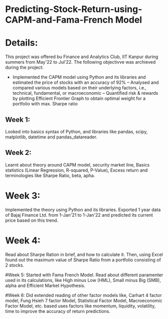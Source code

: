 # Predicting-Stock-Return-using-CAPM-and-Fama-French Model

# Details:

This project was offered bu Finance and Analytics Club, IIT Kanpur during summers from May'22 to Jul'22. The following objectivve was archieved during the project:
- Implemented the CAPM model using Python and its libraries and estimated the price of stocks with an accuracy of 92%
– Analysed and compared various models based on their underlying factors, i.e., technical, fundamental, or macroeconomic
– Quantified risk & rewards by plotting Efficient Frontier Graph to obtain optimal weight for a portfolio with max. Sharpe ratio

## Week 1:    
Looked into basics syntax of Python, and libraries like pandas, scipy, matplotlib, datetime and pandas_datareader.

## Week 2:
Learnt about theory around CAPM model, security market line, Basics statistics (Linear Regression, R-squared, P-Value), Excess return and terminologies like Sharpe Ratio, beta, apha.

# Week 3:
Implemented the theory using Python and its libraries. Exported 1 year data of Bajaj Finance Ltd. from 1-Jan'21 to 1-Jan'22 and predicted its current price based on this trend.

# Week 4:
Read about Sharpe Ration in brief, and how to calculate it. Then, using Excel found out the maximum value of Sharpe Ratio from a portfolio consisting of 2 stocks.

#Week 5:
Started with Fama French Model. Read about different paramenter used in its calculations, like High minus Low (HML), Small minus Big (SMB), alpha and Efficient Market Hypothesis.

#Week 6:
Did extended reading of other factor models like, Carhart 4 factor model, Fung Hsieh 7 factor Model, Statistical Factor Model, Macroeconomic Factor Model, etc. based uses factors like momentum, liquidity, volatility, time to improve the accuracy of return predictions.
